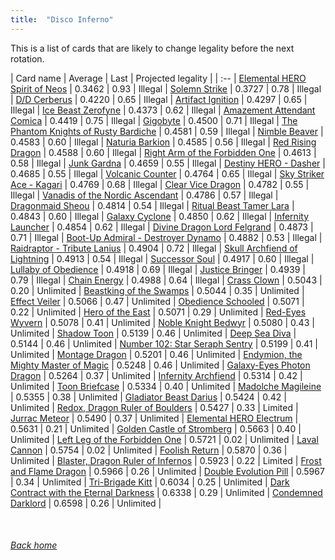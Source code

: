 ```yaml
---
title:  "Disco Inferno"
---
```


This is a list of cards that are likely to change legality before the next rotation.

| Card name | Average | Last | Projected legality |
| :-- |
[Elemental HERO Spirit of Neos](https://db.ygoprodeck.com/card/?search=Elemental%20HERO%20Spirit%20of%20Neos) | 0.3462 | 0.93 | Illegal |
[Solemn Strike](https://db.ygoprodeck.com/card/?search=Solemn%20Strike) | 0.3727 | 0.78 | Illegal |
[D/D Cerberus](https://db.ygoprodeck.com/card/?search=D/D%20Cerberus) | 0.4220 | 0.65 | Illegal |
[Artifact Ignition](https://db.ygoprodeck.com/card/?search=Artifact%20Ignition) | 0.4297 | 0.65 | Illegal |
[Ice Beast Zerofyne](https://db.ygoprodeck.com/card/?search=Ice%20Beast%20Zerofyne) | 0.4373 | 0.62 | Illegal |
[Amazement Attendant Comica](https://db.ygoprodeck.com/card/?search=Amazement%20Attendant%20Comica) | 0.4419 | 0.75 | Illegal |
[Gigobyte](https://db.ygoprodeck.com/card/?search=Gigobyte) | 0.4500 | 0.71 | Illegal |
[The Phantom Knights of Rusty Bardiche](https://db.ygoprodeck.com/card/?search=The%20Phantom%20Knights%20of%20Rusty%20Bardiche) | 0.4581 | 0.59 | Illegal |
[Nimble Beaver](https://db.ygoprodeck.com/card/?search=Nimble%20Beaver) | 0.4583 | 0.60 | Illegal |
[Naturia Barkion](https://db.ygoprodeck.com/card/?search=Naturia%20Barkion) | 0.4585 | 0.56 | Illegal |
[Red Rising Dragon](https://db.ygoprodeck.com/card/?search=Red%20Rising%20Dragon) | 0.4588 | 0.60 | Illegal |
[Right Arm of the Forbidden One](https://db.ygoprodeck.com/card/?search=Right%20Arm%20of%20the%20Forbidden%20One) | 0.4613 | 0.58 | Illegal |
[Junk Gardna](https://db.ygoprodeck.com/card/?search=Junk%20Gardna) | 0.4659 | 0.55 | Illegal |
[Destiny HERO - Dasher](https://db.ygoprodeck.com/card/?search=Destiny%20HERO%20-%20Dasher) | 0.4685 | 0.55 | Illegal |
[Volcanic Counter](https://db.ygoprodeck.com/card/?search=Volcanic%20Counter) | 0.4764 | 0.65 | Illegal |
[Sky Striker Ace - Kagari](https://db.ygoprodeck.com/card/?search=Sky%20Striker%20Ace%20-%20Kagari) | 0.4769 | 0.68 | Illegal |
[Clear Vice Dragon](https://db.ygoprodeck.com/card/?search=Clear%20Vice%20Dragon) | 0.4782 | 0.55 | Illegal |
[Vanadis of the Nordic Ascendant](https://db.ygoprodeck.com/card/?search=Vanadis%20of%20the%20Nordic%20Ascendant) | 0.4786 | 0.57 | Illegal |
[Dragonmaid Sheou](https://db.ygoprodeck.com/card/?search=Dragonmaid%20Sheou) | 0.4814 | 0.54 | Illegal |
[Ritual Beast Tamer Lara](https://db.ygoprodeck.com/card/?search=Ritual%20Beast%20Tamer%20Lara) | 0.4843 | 0.60 | Illegal |
[Galaxy Cyclone](https://db.ygoprodeck.com/card/?search=Galaxy%20Cyclone) | 0.4850 | 0.62 | Illegal |
[Infernity Launcher](https://db.ygoprodeck.com/card/?search=Infernity%20Launcher) | 0.4854 | 0.62 | Illegal |
[Divine Dragon Lord Felgrand](https://db.ygoprodeck.com/card/?search=Divine%20Dragon%20Lord%20Felgrand) | 0.4873 | 0.71 | Illegal |
[Boot-Up Admiral - Destroyer Dynamo](https://db.ygoprodeck.com/card/?search=Boot-Up%20Admiral%20-%20Destroyer%20Dynamo) | 0.4882 | 0.53 | Illegal |
[Raidraptor - Tribute Lanius](https://db.ygoprodeck.com/card/?search=Raidraptor%20-%20Tribute%20Lanius) | 0.4904 | 0.72 | Illegal |
[Skull Archfiend of Lightning](https://db.ygoprodeck.com/card/?search=Skull%20Archfiend%20of%20Lightning) | 0.4913 | 0.54 | Illegal |
[Successor Soul](https://db.ygoprodeck.com/card/?search=Successor%20Soul) | 0.4917 | 0.60 | Illegal |
[Lullaby of Obedience](https://db.ygoprodeck.com/card/?search=Lullaby%20of%20Obedience) | 0.4918 | 0.69 | Illegal |
[Justice Bringer](https://db.ygoprodeck.com/card/?search=Justice%20Bringer) | 0.4939 | 0.79 | Illegal |
[Chain Energy](https://db.ygoprodeck.com/card/?search=Chain%20Energy) | 0.4988 | 0.64 | Illegal |
[Crass Clown](https://db.ygoprodeck.com/card/?search=Crass%20Clown) | 0.5043 | 0.20 | Unlimited |
[Beastking of the Swamps](https://db.ygoprodeck.com/card/?search=Beastking%20of%20the%20Swamps) | 0.5044 | 0.35 | Unlimited |
[Effect Veiler](https://db.ygoprodeck.com/card/?search=Effect%20Veiler) | 0.5066 | 0.47 | Unlimited |
[Obedience Schooled](https://db.ygoprodeck.com/card/?search=Obedience%20Schooled) | 0.5071 | 0.22 | Unlimited |
[Hero of the East](https://db.ygoprodeck.com/card/?search=Hero%20of%20the%20East) | 0.5071 | 0.29 | Unlimited |
[Red-Eyes Wyvern](https://db.ygoprodeck.com/card/?search=Red-Eyes%20Wyvern) | 0.5078 | 0.41 | Unlimited |
[Noble Knight Bedwyr](https://db.ygoprodeck.com/card/?search=Noble%20Knight%20Bedwyr) | 0.5080 | 0.43 | Unlimited |
[Shadow Toon](https://db.ygoprodeck.com/card/?search=Shadow%20Toon) | 0.5139 | 0.46 | Unlimited |
[Deep Sea Diva](https://db.ygoprodeck.com/card/?search=Deep%20Sea%20Diva) | 0.5144 | 0.46 | Unlimited |
[Number 102: Star Seraph Sentry](https://db.ygoprodeck.com/card/?search=Number%20102:%20Star%20Seraph%20Sentry) | 0.5199 | 0.41 | Unlimited |
[Montage Dragon](https://db.ygoprodeck.com/card/?search=Montage%20Dragon) | 0.5201 | 0.46 | Unlimited |
[Endymion, the Mighty Master of Magic](https://db.ygoprodeck.com/card/?search=Endymion,%20the%20Mighty%20Master%20of%20Magic) | 0.5248 | 0.46 | Unlimited |
[Galaxy-Eyes Photon Dragon](https://db.ygoprodeck.com/card/?search=Galaxy-Eyes%20Photon%20Dragon) | 0.5264 | 0.37 | Unlimited |
[Infernity Archfiend](https://db.ygoprodeck.com/card/?search=Infernity%20Archfiend) | 0.5314 | 0.42 | Unlimited |
[Toon Briefcase](https://db.ygoprodeck.com/card/?search=Toon%20Briefcase) | 0.5334 | 0.40 | Unlimited |
[Madolche Magileine](https://db.ygoprodeck.com/card/?search=Madolche%20Magileine) | 0.5355 | 0.38 | Unlimited |
[Gladiator Beast Darius](https://db.ygoprodeck.com/card/?search=Gladiator%20Beast%20Darius) | 0.5424 | 0.42 | Unlimited |
[Redox, Dragon Ruler of Boulders](https://db.ygoprodeck.com/card/?search=Redox,%20Dragon%20Ruler%20of%20Boulders) | 0.5427 | 0.33 | Limited |
[Jurrac Meteor](https://db.ygoprodeck.com/card/?search=Jurrac%20Meteor) | 0.5490 | 0.37 | Unlimited |
[Elemental HERO Electrum](https://db.ygoprodeck.com/card/?search=Elemental%20HERO%20Electrum) | 0.5631 | 0.21 | Unlimited |
[Golden Castle of Stromberg](https://db.ygoprodeck.com/card/?search=Golden%20Castle%20of%20Stromberg) | 0.5663 | 0.40 | Unlimited |
[Left Leg of the Forbidden One](https://db.ygoprodeck.com/card/?search=Left%20Leg%20of%20the%20Forbidden%20One) | 0.5721 | 0.02 | Unlimited |
[Laval Cannon](https://db.ygoprodeck.com/card/?search=Laval%20Cannon) | 0.5754 | 0.02 | Unlimited |
[Foolish Return](https://db.ygoprodeck.com/card/?search=Foolish%20Return) | 0.5870 | 0.36 | Unlimited |
[Blaster, Dragon Ruler of Infernos](https://db.ygoprodeck.com/card/?search=Blaster,%20Dragon%20Ruler%20of%20Infernos) | 0.5923 | 0.22 | Limited |
[Frost and Flame Dragon](https://db.ygoprodeck.com/card/?search=Frost%20and%20Flame%20Dragon) | 0.5966 | 0.26 | Unlimited |
[Double Evolution Pill](https://db.ygoprodeck.com/card/?search=Double%20Evolution%20Pill) | 0.5967 | 0.34 | Unlimited |
[Tri-Brigade Kitt](https://db.ygoprodeck.com/card/?search=Tri-Brigade%20Kitt) | 0.6034 | 0.25 | Unlimited |
[Dark Contract with the Eternal Darkness](https://db.ygoprodeck.com/card/?search=Dark%20Contract%20with%20the%20Eternal%20Darkness) | 0.6338 | 0.29 | Unlimited |
[Condemned Darklord](https://db.ygoprodeck.com/card/?search=Condemned%20Darklord) | 0.6598 | 0.26 | Unlimited |

<br>

###### [Back home](index)